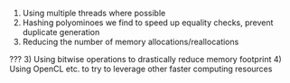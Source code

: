 1) Using multiple threads where possible
2) Hashing polyominoes we find to speed up equality checks, prevent duplicate generation
3) Reducing the number of memory allocations/reallocations

???
3) Using bitwise operations to drastically reduce memory footprint
4) Using OpenCL etc. to try to leverage other faster computing resources
